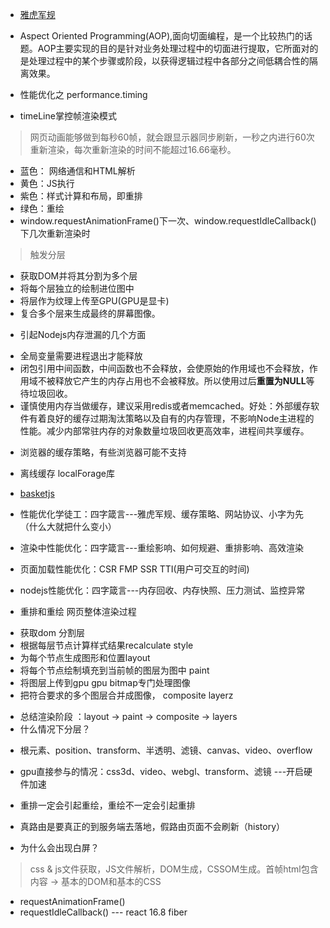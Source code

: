 <!-- 录播笔记 -->
* [雅虎军规](https://juejin.im/post/5b73ef38f265da281e048e51 "雅虎军规")
* Aspect Oriented Programming(AOP),面向切面编程，是一个比较热门的话题。AOP主要实现的目的是针对业务处理过程中的切面进行提取，它所面对的是处理过程中的某个步骤或阶段，以获得逻辑过程中各部分之间低耦合性的隔离效果。

* 性能优化之 performance.timing
* timeLine掌控帧渲染模式
> 网页动画能够做到每秒60帧，就会跟显示器同步刷新，一秒之内进行60次重新渲染，每次重新渲染的时间不能超过16.66毫秒。
- 蓝色： 网络通信和HTML解析
- 黄色：JS执行
- 紫色：样式计算和布局，即重排
- 绿色：重绘
- window.requestAnimationFrame()下一次、window.requestIdleCallback()下几次重新渲染时
> 触发分层
- 获取DOM并将其分割为多个层
- 将每个层独立的绘制进位图中
- 将层作为纹理上传至GPU(GPU是显卡)
- 复合多个层来生成最终的屏幕图像。

* 引起Nodejs内存泄漏的几个方面
- 全局变量需要进程退出才能释放
- 闭包引用中间函数，中间函数也不会释放，会使原始的作用域也不会释放，作用域不被释放它产生的内存占用也不会被释放。所以使用过后**重置为NULL**等待垃圾回收。
- 谨慎使用内存当做缓存，建议采用redis或者memcached。好处：外部缓存软件有着良好的缓存过期淘汰策略以及自有的内存管理，不影响Node主进程的性能。减少内部常驻内存的对象数量垃圾回收更高效率，进程间共享缓存。

* 浏览器的缓存策略，有些浏览器可能不支持
* 离线缓存 localForage库
* [basketjs](https://www.giuem.com/use-basketjs/ "basketjs")

* 性能优化学徒工：四字箴言---雅虎军规、缓存策略、网站协议、小字为先（什么大就把什么变小）
* 渲染中性能优化：四字箴言---重绘影响、如何规避、重排影响、高效渲染
* 页面加载性能优化：CSR FMP SSR TTI(用户可交互的时间)
* nodejs性能优化：四字箴言---内存回收、内存快照、压力测试、监控异常
* 重排和重绘 网页整体渲染过程
- 获取dom 分割层
- 根据每层节点计算样式结果recalculate style
- 为每个节点生成图形和位置layout
- 将每个节点绘制填充到当前帧的图层为图中 paint
- 将图层上传到gpu gpu bitmap专门处理图像
- 把符合要求的多个图层合并成图像， composite layerz
* 总结渲染阶段 ：layout -> paint -> composite -> layers
* 什么情况下分层？
- 根元素、position、transform、半透明、滤镜、canvas、video、overflow
* gpu直接参与的情况：css3d、video、webgl、transform、滤镜   ---开启硬件加速
* 重排一定会引起重绘，重绘不一定会引起重排
* 真路由是要真正的到服务端去落地，假路由页面不会刷新（history）

* 为什么会出现白屏？
> css & js文件获取，JS文件解析，DOM生成，CSSOM生成。首帧html包含内容 -> 基本的DOM和基本的CSS

* requestAnimationFrame()
* requestIdleCallback() --- react 16.8 fiber
